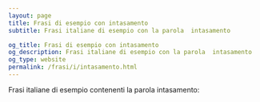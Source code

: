 ```yaml
---
layout: page
title: Frasi di esempio con intasamento 
subtitle: Frasi italiane di esempio con la parola  intasamento

og_title: Frasi di esempio con intasamento 
og_description: Frasi italiane di esempio con la parola  intasamento
og_type: website
permalink: /frasi/i/intasamento.html
---
```


Frasi italiane di esempio contenenti la parola intasamento:


